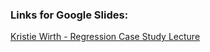 ### Links for Google Slides:


[Kristie Wirth - Regression Case Study Lecture](https://docs.google.com/a/galvanize.com/presentation/d/1KqFRKF3YoRuiXdAOJhlt_-bJzomSg6E-5uS5XOLyvno/edit?usp=sharing)
